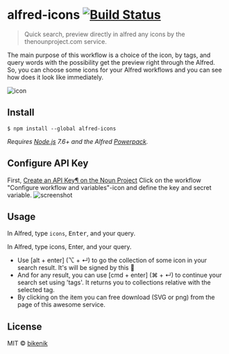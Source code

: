 # alfred-icons [![Build Status](https://travis-ci.org/bikenik/alfred-icons.svg?branch=master)](https://travis-ci.org/bikenik/alfred-icons)

> Quick search, preview directly in alfred any icons by the thenounproject.com service.

The main purpose of this workflow is a choice of the icon, by tags, and query words with the possibility get the preview right through the Alfred. So, you can choose some icons for your Alfred workflows and you can see how does it look like immediately. 

![icon](media/alfred-icons.gif)

## Install

```
$ npm install --global alfred-icons
```

*Requires [Node.js](https://nodejs.org) 7.6+ and the Alfred [Powerpack](https://www.alfredapp.com/powerpack/).*

## Configure API Key
First, [Create an API Key¶ on the Noun Project](https://api.thenounproject.com/getting_started.html#creating-an-api-key)
Click on the workflow "Configure workflow and variables"-icon and define the key and secret variable.
![screenshot](https://user-images.githubusercontent.com/8931007/109387054-45ebb180-78ff-11eb-896f-f72792068f98.png)


## Usage

In Alfred, type `icons`, <kbd>Enter</kbd>, and your query.

In Alfred, type icons, Enter, and your query.
 
- Use [alt + enter] (⌥ + ↵) to go the collection of some icon in your search result. It's will be signed by this 🧰
- And for any result, you can use [cmd + enter] (⌘ + ↵) to continue your search set using 'tags'. It returns you to collections relative with the selected tag.
- By clicking on the item you can free download (SVG or png) from the page of this awesome service.

## License

MIT © [bikenik](http://bikenik.org)
